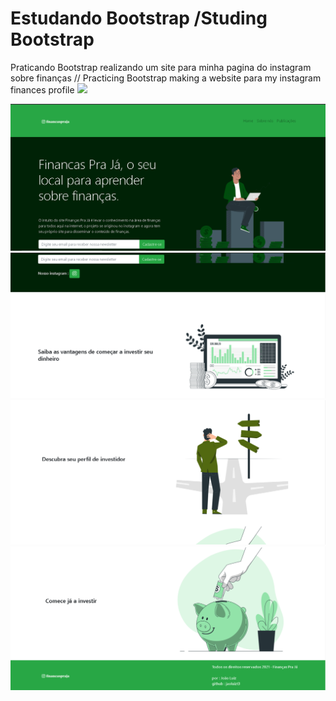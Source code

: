 # Estudando Bootstrap /Studing Bootstrap

Praticando Bootstrap realizando um site para minha pagina do instagram sobre finanças // Practicing Bootstrap making a website para my instagram  finances profile 
<a href="https://www.instagram.com/financaspraja/" target="_blank"><img src="https://img.shields.io/badge/-Instagram-%23E4405F?style=for-the-badge&logo=instagram&logoColor=white" target="_blank"></a>


<img src="https://github.com/jaoluiz13/estudo-bootstrap-financas-pra-ja/blob/main/finans/assets/scrennshots/img1.PNG?raw=true.PNG?raw=true"/>
<img src="https://github.com/jaoluiz13/estudo-bootstrap-financas-pra-ja/blob/main/finans/assets/scrennshots/img2.PNG?raw=true.PNG?raw=true"/>
<img src="https://github.com/jaoluiz13/estudo-bootstrap-financas-pra-ja/blob/main/finans/assets/scrennshots/img3.PNG?raw=true.PNG?raw=true"/>
<img src="https://github.com/jaoluiz13/estudo-bootstrap-financas-pra-ja/blob/main/finans/assets/scrennshots/img4.PNG?raw=true.PNG?raw=true"/>
